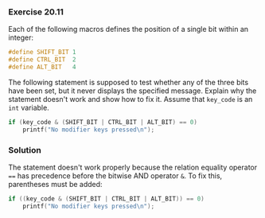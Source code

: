 ### Exercise 20.11

Each of the following macros defines the position of a single bit within an
integer:

```c
#define SHIFT_BIT 1
#define CTRL_BIT  2
#define ALT_BIT   4
```

The following statement is supposed to test whether any of the three bits have
been set, but it never displays the specified message. Explain why the statement
doesn't work and show how to fix it. Assume that `key_code` is an `int`
variable.

```c
if (key_code & (SHIFT_BIT | CTRL_BIT | ALT_BIT) == 0)
    printf("No modifier keys pressed\n");
```

### Solution

The statement doesn't work properly because the relation equality operator `==`
has precedence before the bitwise AND operator `&`. To fix this, parentheses
must be added:

```c
if ((key_code & (SHIFT_BIT | CTRL_BIT | ALT_BIT)) == 0)
    printf("No modifier keys pressed\n");
```
